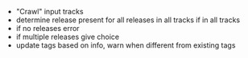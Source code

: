 
 * "Crawl" input tracks
 * determine release present
	for all releases in all tracks
		if in all tracks
 * if no releases error
 * if multiple releases give choice
 * update tags based on info, warn when different from existing tags
